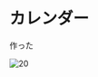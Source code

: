 # カレンダー

作った

![20](https://user-images.githubusercontent.com/28350464/52793394-f8ea6900-30b0-11e9-8807-f9502b79b0df.gif)

